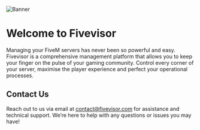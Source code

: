![Banner](https://fivevisor.com/files/github_banner.png)

# Welcome to Fivevisor

Managing your FiveM servers has never been so powerful and easy. Fivevisor is a comprehensive management platform that allows you to keep your finger on the pulse of your gaming community. Control every corner of your server, maximise the player experience and perfect your operational processes.

## Contact Us

Reach out to us via email at contact@fivevisor.com for assistance and technical support. We’re here to help with any questions or issues you may have!
